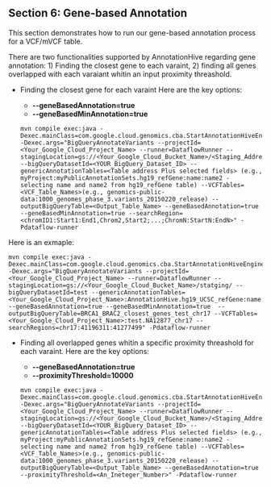 ## Section 6: Gene-based Annotation
This section demonstrates how to run our gene-based annotation process for a VCF/mVCF table.

There are two functionalities supported by AnnotationHive regarding gene annotation: 1) Finding the closest gene to each varaint, 2) finding all genes overlapped with each varaiant whitin an input proximity threashold.

* Finding the closest gene for each varaint 
   Here are the key options:
   * **--geneBasedAnnotation=true**
   * **--geneBasedMinAnnotation=true**

   ``` 
   mvn compile exec:java -Dexec.mainClass=com.google.cloud.genomics.cba.StartAnnotationHiveEngine -Dexec.args="BigQueryAnnotateVariants --projectId=<Your_Google_Cloud_Project_Name> --runner=DataflowRunner --stagingLocation=gs://<Your_Google_Cloud_Bucket_Name>/<Staging_Address>/ --bigQueryDatasetId=<YOUR_BigQuery_Dataset_ID> --genericAnnotationTables=<Table address Plus selected fields> (e.g., myProject:myPublicAnnotationSets.hg19_refGene:name:name2 - selecting name and name2 from hg19_refGene table) --VCFTables=<VCF_Table_Names>(e.g., genomics-public-data:1000_genomes_phase_3.variants_20150220_release) --outputBigQueryTable=<Output_Table_Name> --geneBasedAnnotation=true --geneBasedMinAnnotation=true --searchRegion=<chromID1:Start1:End1,Chrom2,Start2;...;ChromN:StartN:EndN>" -Pdataflow-runner
   ```
Here is an exmaple:
   ```
   mvn compile exec:java -Dexec.mainClass=com.google.cloud.genomics.cba.StartAnnotationHiveEngine -Dexec.args="BigQueryAnnotateVariants --projectId=<Your_Google_Cloud_Project_Name> --runner=DataflowRunner --stagingLocation=gs://<Your_Google_Cloud_Bucket_Name>/statging/ --bigQueryDatasetId=test --genericAnnotationTables=<Your_Google_Cloud_Project_Name>:AnnotationHive.hg19_UCSC_refGene:name:name2 --geneBasedAnnotation=true --geneBasedMinAnnotation=true  --outputBigQueryTable=BRCA1_BRAC2_closest_genes_test_chr17 --VCFTables=<Your_Google_Cloud_Project_Name>:test.NA12877_chr17 --searchRegions=chr17:41196311:41277499" -Pdataflow-runner
   ```

<!---   ``` 
 mvn compile exec:java -Dexec.mainClass=com.google.cloud.genomics.cba.StartAnnotationHiveEngine -Dexec.args="BigQueryAnnotateVariants --projectId=<GCP PrjectID> --runner=DataflowRunner --stagingLocation=gs://<Google Bucket>/statging/ --bigQueryDatasetId=test --genericAnnotationTables=<ProjectID>:AnnotationHive.hg19_UCSC_refGene:name:name2 --geneBasedAnnotation=true --geneBasedMinAnnotation=true  --outputBigQueryTable=closest_genes_test_chr17 --VCFTables=<GCP ProjectID>:test.NA12877_chr17" -Pdataflow-runner

   mvn compile exec:java -Dexec.mainClass=com.google.cloud.genomics.cba.StartAnnotationHiveEngine -Dexec.args="BigQueryAnnotateVariants --projectId=<Your_Google_Cloud_Project_Name> --runner=DataflowRunner --numWorkers=64 --gcpTempLocation=gs://<>Your_Google_Cloud_Bucket_Name/<temp DIR> --bigQueryDataset=<YOUR_BigQuery_Dataset_ID> --genericAnnotationTables=<Table address Plus selected fields> (e.g., myProject:myPublicAnnotationSets.hg19_refGene:name:name2 - selecting name and name2 from hg19_refGene table) --VCFTables=<VCF_Table_Names>(e.g., genomics-public-data:1000_genomes_phase_3.variants_20150220_release) --bucketAddrAnnotatedVCF=gs://<Your_Google_Cloud_Bucket_Name>/<annotated_VCF_name>.vcf --workerMachineType=n1-highmem-16 --tempLocation=gs://<Your_Google_Bucket_Name>/<Dataflow-staging_Address> --geneBasedAnnotation=true --geneBasedMinAnnotation=true --sampleId=<SAMPLE_ID>" -Pdataflow-runner
   ```


mvn compile exec:java -Dexec.mainClass=com.google.cloud.genomics.cba.StartAnnotationHiveEngine -Dexec.args="BigQueryAnnotateVariants --projectId=<GCP ProjectID> --runner=DataflowRunner --stagingLocation=gs://<Google Storage Bucket>/statging/ --bigQueryDatasetId=test --genericAnnotationTables=<GCP ProjectID>:AnnotationHive.hg19_UCSC_refGene:name:name2 --geneBasedAnnotation=true --proximityThreshold=1000  --outputBigQueryTable=closest_genes_test_1000bp_chr17 --VCFTables=<GCP ProjectID>:test.NA12877_chr17" -Pdataflow-runner

   mvn compile exec:java -Dexec.mainClass=com.google.cloud.genomics.cba.StartAnnotationHiveEngine -Dexec.args="BigQueryAnnotateVariants --projectId=<Your_Google_Cloud_Project_Name> --runner=DataflowRunner --numWorkers=64 --gcpTempLocation=gs://<Your_Google_Cloud_Bucket_Name/<temp DIR> --bigQueryDataset=<YOUR_BigQuery_Dataset_ID> --genericAnnotationTables=<Table address Plus selected fields> (e.g., myProject:myPublicAnnotationSets.hg19_refGene:name:name2 - selecting name and name2 from hg19_refGene table) --VCFTables=<VCF_Table_Names>(e.g., genomics-public-data:1000_genomes_phase_3.variants_20150220_release) --bucketAddrAnnotatedVCF=gs://<Your_Google_Cloud_Bucket_Name>/<annotated_VCF_name>.vcf --workerMachineType=n1-highmem-16 --tempLocation=gs://<Your_Google_Bucket_Name>/<Dataflow-staging_Address> --geneBasedAnnotation=true --proximityThreshold=<An_Ineteger_Number> --sampleId=<SAMPLE_ID>" -Pdataflow-runner


--->

* Finding all overlapped genes whitin a specific proximity threashold for each varaint.
   Here are the key options:
   * **--geneBasedAnnotation=true** 
   * **--proximityThreshold=10000**

   ``` 
   mvn compile exec:java -Dexec.mainClass=com.google.cloud.genomics.cba.StartAnnotationHiveEngine -Dexec.args="BigQueryAnnotateVariants --projectId=<Your_Google_Cloud_Project_Name> --runner=DataflowRunner --stagingLocation=gs://<Your_Google_Cloud_Bucket_Name>/<Staging_Address>/ --bigQueryDatasetId=<YOUR_BigQuery_Dataset_ID> --genericAnnotationTables=<Table address Plus selected fields> (e.g., myProject:myPublicAnnotationSets.hg19_refGene:name:name2 - selecting name and name2 from hg19_refGene table) --VCFTables=<VCF_Table_Names>(e.g., genomics-public-data:1000_genomes_phase_3.variants_20150220_release) --outputBigQueryTable=<Output_Table_Name> --geneBasedAnnotation=true --proximityThreshold=<An_Ineteger_Number>" -Pdataflow-runner
  ```

